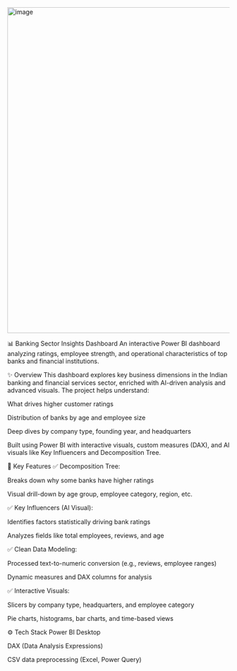 <img width="1315" height="738" alt="image" src="https://github.com/user-attachments/assets/22c39581-ac32-4a31-8018-d572b1c48c2d" />

📊 Banking Sector Insights Dashboard
An interactive Power BI dashboard analyzing ratings, employee strength, and operational characteristics of top banks and financial institutions.

✨ Overview
This dashboard explores key business dimensions in the Indian banking and financial services sector, enriched with AI-driven analysis and advanced visuals.
The project helps understand:

What drives higher customer ratings

Distribution of banks by age and employee size

Deep dives by company type, founding year, and headquarters

Built using Power BI with interactive visuals, custom measures (DAX), and AI visuals like Key Influencers and Decomposition Tree.

📌 Key Features
✅ Decomposition Tree:

Breaks down why some banks have higher ratings

Visual drill-down by age group, employee category, region, etc.

✅ Key Influencers (AI Visual):

Identifies factors statistically driving bank ratings

Analyzes fields like total employees, reviews, and age

✅ Clean Data Modeling:

Processed text-to-numeric conversion (e.g., reviews, employee ranges)

Dynamic measures and DAX columns for analysis

✅ Interactive Visuals:

Slicers by company type, headquarters, and employee category

Pie charts, histograms, bar charts, and time-based views

⚙️ Tech Stack
Power BI Desktop

DAX (Data Analysis Expressions)

CSV data preprocessing (Excel, Power Query)
